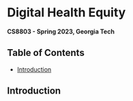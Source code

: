 # Digital Health Equity
**CS8803  - Spring 2023, Georgia Tech**

## Table of Contents
- [Introduction](#introduction)

## Introduction
